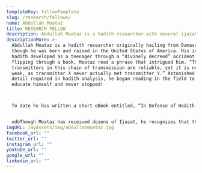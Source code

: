 ```yaml
---
templateKey: fellowTemplate
slug: /research/fellows/
name: Abdullah Moataz
title: RESEARCH FELLOW
description: Abdullah Moataz is a hadith researcher with several ijazah.
descriptionMore: >-
  Abdullah Moataz is a hadith researcher originally hailing from Damascus, Syria
  though he was born and raised in the United States of America. His interest in
  hadith developed as a teenager through a “divinely decreed” accident. While
  flipping through a book, Moataz read a phrase that intrigued him. “The
  transmitters in this chain of transmission are reliable, yet it is nonetheless
  weak, as transmitter X never actually met transmitter Y.” Astonished at the
  detail required in hadith analysis, he began reading in the field to better
  educate himself and never stopped!



  To date he has written a short eBook entitled, “In Defense of Hadith Method,” as well as several short articles and essays, all of which have been published by Islamic Discourse Initiative: http://www.islamicdiscourseinitiative.com/author/abdullah-moataz/ and The Sunni Defense http://www.twelvershia.net/?s=abdullah+moataz . 


  udbThough Moataz has received dozens of Ijazat, he recognizes that the majority are meaningless; the only Ijazat which he views contain value are: An honorary Ijazah in Hadith from Dr. Hakem Al-Mutairi – Dr. Hakem awarded him this ijazah after Moataz sent him a bit of research for review. An Ijazah in the Bayquniyyah primer in hadith from Dr. Abu Zayd – this is the first Ijazah Moataz received and It was awarded after he recited the poem from memory to Dr. Abu Zayd and was then subject to a brief test on its meanings which he passed.a
imgURL: /myAssets/img/abdullahmoataz.jpg
facebook_url: ""
twitter_url: ""
instagram_url: ""
youtube_url: ""
google_url: ""
linkedin_url: ""
---
```

